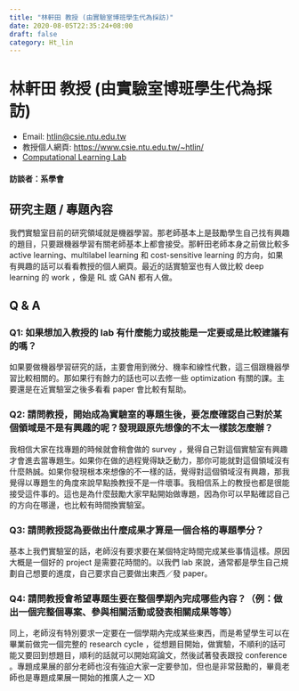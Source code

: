 ```yaml
---
title: "林軒田 教授 (由實驗室博班學生代為採訪)"
date: 2020-08-05T22:35:24+08:00
draft: false
category: Ht_lin
---
```


# 林軒田 教授 (由實驗室博班學生代為採訪)

- Email: htlin@csie.ntu.edu.tw
- 教授個人網頁: https://www.csie.ntu.edu.tw/~htlin/
- [Computational Learning Lab](http://learner.csie.ntu.edu.tw/doku.php)

#### 訪談者：系學會

## 研究主題 / 專題內容

我們實驗室目前的研究領域就是機器學習。那老師基本上是鼓勵學生自己找有興趣的題目，只要跟機器學習有關老師基本上都會接受。那軒田老師本身之前做比較多 active learning、multilabel learning 和 cost-sensitive learning 的方向，如果有興趣的話可以看看教授的個人網頁。最近的話實驗室也有人做比較 deep learning 的 work ，像是 RL 或 GAN 都有人做。

## Q & A

### Q1: 如果想加入教授的 lab 有什麼能力或技能是一定要或是比較建議有的嗎？

如果要做機器學習研究的話，主要會用到微分、機率和線性代數，這三個跟機器學習比較相關的。那如果行有餘力的話也可以去修一些 optimization 有關的課。主要還是在近實驗室之後多看看 paper 會比較有幫助。

### Q2: 請問教授，開始成為實驗室的專題生後，要怎麼確認自己對於某個領域是不是有興趣的呢？發現跟原先想像的不太一樣該怎麼辦？

我相信大家在找專題的時候就會稍會做的 survey ，覺得自己對這個實驗室有興趣才會進去當專題生。如果你在做的過程覺得缺乏動力，那你可能就對這個領域沒有什麼熱誠。如果你發現根本來想像的不一樣的話，覺得對這個領域沒有興趣，那我覺得以專題生的角度來說早點換教授不是一件壞事。我相信系上的教授也都是很能接受這件事的。這也是為什麼鼓勵大家早點開始做專題，因為你可以早點確認自己的方向在哪邊，也比較有時間換實驗室。

### Q3: 請問教授認為要做出什麼成果才算是一個合格的專題學分？

基本上我們實驗室的話，老師沒有要求要在某個特定時間完成某些事情這樣。原因大概是一個好的 project 是需要花時間的。以我們 lab 來說，通常都是學生自己規劃自己想要的進度，自己要求自己要做出東西／發 paper。

### Q4: 請問教授會希望專題生要在整個學期內完成哪些內容？（例：做出一個完整個專案、參與相關活動或發表相關成果等等）

同上，老師沒有特別要求一定要在一個學期內完成某些東西，而是希望學生可以在畢業前做完一個完整的 research cycle ，從想題目開始，做實驗，不順利的話可能又要回到想題目，順利的話就可以開始寫論文，然後試著發表跟投 conference 。專題成果展的部分老師也沒有強迫大家一定要參加，但也是非常鼓勵的，畢竟老師也是專題成果展一開始的推廣人之一 XD
